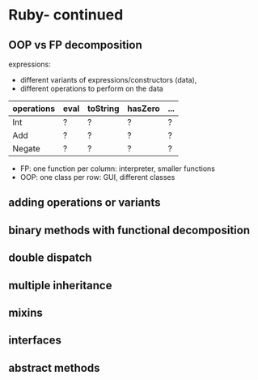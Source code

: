 # Ruby- continued

## OOP vs FP decomposition
expressions: 
* different variants of expressions/constructors (data),
* different operations to perform on the data

| operations | eval | toString | hasZero | ... |
| --- | --- | --- | --- | --- |
| Int |? | ? | ? | ? |
| Add |? | ? | ? | ? |
| Negate |? | ? | ? | ? |

* FP: one function per column: interpreter, smaller functions
* OOP: one class per row: GUI, different classes

## adding operations or variants

## binary methods with functional decomposition

## double dispatch

## multiple inheritance

## mixins

## interfaces

## abstract methods

